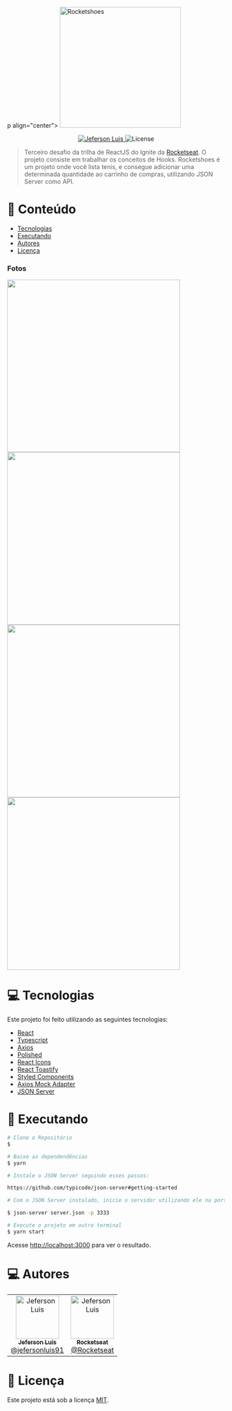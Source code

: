 p align="center">
<img src="" alt="Rocketshoes" width="280"/>

</p>

<p align="center">
   <a href="https://www.linkedin.com/in/jeferson-luis-055720210/">
      <img alt="Jeferson Luis" src="https://img.shields.io/badge/-Jeferson Luis-8257E6?style=flat&logo=Linkedin&logoColor=white" />
   </a>

  <img alt="License" src="https://img.shields.io/badge/license-MIT-8257E6">
</p>

> Terceiro desafio da trilha de ReactJS do Ignite da [Rocketseat](https://github.com/Rocketseat). O projeto consiste em trabalhar os conceitos de Hooks. Rocketshoes é um projeto onde você lista tenis, e consegue adicionar uma determinada quantidade ao carrinho de compras, utilizando JSON Server como API.

# :pushpin: Conteúdo

- [Tecnologias](#computer-tecnologias)
- [Executando](#construction_worker-executando)
- [Autores](#computer-autores)
- [Licença](#closed_book-licença)

### Fotos

<div>
   <img src="" width="400px" />
   <img src="" width="400px" />
   <img src="" width="400px" />
   <img src="" width="400px" />
</div>

# :computer: Tecnologias

Este projeto foi feito utilizando as seguintes tecnologias:

- [React](https://reactjs.org/)
- [Typescript](https://www.typescriptlang.org/)
- [Axios](https://github.com/axios/axios)
- [Polished](https://github.com/styled-components/polished)
- [React Icons](https://react-icons.github.io/react-icons)
- [React Toastify](https://github.com/fkhadra/react-toastify)
- [Styled Components](https://github.com/styled-components/styled-components)
- [Axios Mock Adapter](https://github.com/ctimmerm/axios-mock-adapter)
- [JSON Server](https://github.com/typicode/json-server)

# :construction_worker: Executando

```bash
# Clone o Repositório
$
```

```bash
# Baixe as dependendências
$ yarn
```

```bash
# Instale o JSON Server seguindo esses passos:

https://github.com/typicode/json-server#getting-started
```

```bash
# Com o JSON Server instalado, inicie o servidor utilizando ele na porta 3333:

$ json-server server.json -p 3333
```

```bash
# Execute o projeto em outro terminal
$ yarn start
```

Acesse <http://localhost:3000> para ver o resultado.

# :computer: Autores

<table>
  <tr>
    <td align="center">
      <a href="http://github.com/Jeffx234/">
        <img src="https://avatars1.githubusercontent.com/u/27022914?v=4" width="100px;" alt="Jeferson Luis"/>
        <br />
        <sub>
          <b>Jeferson Luis</b>
        </sub>
       </a>
       <br />
       <a href="https://www.linkedin.com/in/jeferson-luis-055720210/" title="Linkedin">@jefersonluis91</a>
       <br />
    </td>
    <td align="center">
      <a href="http://github.com/tavareshenrique/">
        <img src="https://avatars.githubusercontent.com/u/86368923?s=400&u=3199e2a3a463e6535c9c93ee07005338070c411c&v=4" width="100px;" alt="Jeferson Luis"/>
        <br />
        <sub>
          <b>Rocketseat</b>
        </sub>
       </a>
       <br />
       <a href="https://github.com/Rocketseat" title="Linkedin">@Rocketseat</a>
       <br />
    </td>
  </tr>
</table>

# :closed_book: Licença

Este projeto está sob a licença [MIT](./LICENSE).
